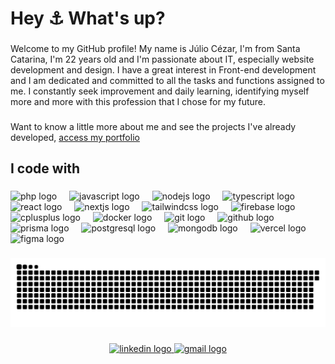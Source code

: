 <h1 align="left">Hey ⚓ What's up?</h1>

###

<p align="left">Welcome to my GitHub profile! My name is Júlio Cézar, I'm from Santa Catarina, I'm 22 years old and I'm passionate about IT, especially website development and design. I have a great interest in Front-end development and I am dedicated and committed to all the tasks and functions assigned to me. I constantly seek improvement and daily learning, identifying myself more and more with this profession that I chose for my future.</p>

###

<p>Want to know a little more about me and see the projects I've already developed, <a href="https://amaral.vercel.app/" target="_blank">access my portfolio</a></p >

###

<h2 align="left">I code with</h2>

###

<div align="left">
  <img src="https://skillicons.dev/icons?i=php" height="40" alt="php logo"  />
  <img width="12" />
  <img src="https://skillicons.dev/icons?i=js" height="40" alt="javascript logo"  />
  <img width="12" />
  <img src="https://skillicons.dev/icons?i=nodejs" height="40" alt="nodejs logo"  />
  <img width="12" />
  <img src="https://skillicons.dev/icons?i=ts" height="40" alt="typescript logo"  />
  <img width="12" />
  <img src="https://skillicons.dev/icons?i=react" height="40" alt="react logo"  />
  <img width="12" />
  <img src="https://skillicons.dev/icons?i=nextjs" height="40" alt="nextjs logo"  />
  <img width="12" />
  <img src="https://skillicons.dev/icons?i=tailwind" height="40" alt="tailwindcss logo"  />
  <img width="12" />
  <img src="https://skillicons.dev/icons?i=firebase" height="40" alt="firebase logo"  />
  <img width="12" />
  <img src="https://skillicons.dev/icons?i=cpp" height="40" alt="cplusplus logo"  />
  <img width="12" />
  <img src="https://skillicons.dev/icons?i=docker" height="40" alt="docker logo"  />
  <img width="12" />
  <img src="https://skillicons.dev/icons?i=git" height="40" alt="git logo"  />
  <img width="12" />
  <img src="https://skillicons.dev/icons?i=github" height="40" alt="github logo"  />
  <img width="12" />
  <img src="https://skillicons.dev/icons?i=prisma" height="40" alt="prisma logo"  />
  <img width="12" />
  <img src="https://skillicons.dev/icons?i=postgres" height="40" alt="postgresql logo"  />
  <img width="12" />
  <img src="https://skillicons.dev/icons?i=mongodb" height="40" alt="mongodb logo"  />
  <img width="12" />
  <img src="https://skillicons.dev/icons?i=vercel" height="40" alt="vercel logo"  />
  <img width="12" />
  <img src="https://skillicons.dev/icons?i=figma" height="40" alt="figma logo"  />
</div>

###

<picture>
  <source media="(prefers-color-scheme: dark)" srcset="https://raw.githubusercontent.com/julioamaral007/julioamaral007/output/github-snake-dark.svg" />
  <source media="(prefers-color-scheme: light)" srcset="https://raw.githubusercontent.com/julioamaral007/julioamaral007/output/github-snake.svg" />
  <img alt="github-snake" src="https://raw.githubusercontent.com/julioamaral007/julioamaral007/output/github-snake.svg" />
</picture>

###

<div align="center">
  <a href="https://www.linkedin.com/in/juliocezaramaral/" target="_blank">
    <img src="https://raw.githubusercontent.com/maurodesouza/profile-readme-generator/master/src/assets/icons/social/linkedin/default.svg" width="52" height="40" alt="linkedin logo"  />
  </a>
  <a href="jczrpereira77@gmail.com" target="_blank">
    <img src="https://raw.githubusercontent.com/maurodesouza/profile-readme-generator/master/src/assets/icons/social/gmail/default.svg" width="52" height="40" alt="gmail logo"  />
  </a>
</div>

###
